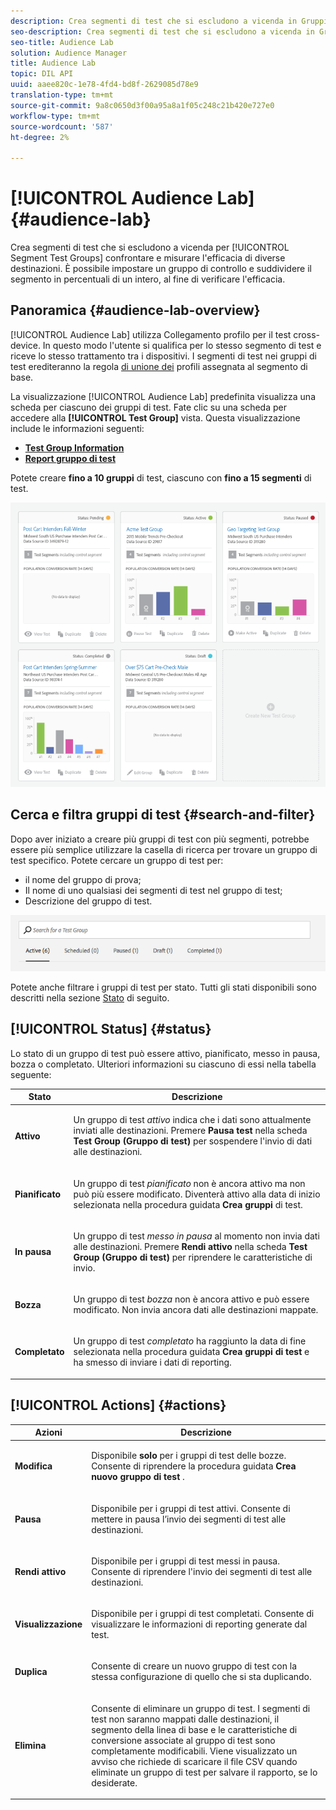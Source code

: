 ```yaml
---
description: Crea segmenti di test che si escludono a vicenda in Gruppi di test dei segmenti per confrontare e misurare l’efficacia delle diverse destinazioni. È possibile impostare un gruppo di controllo e suddividere il segmento in percentuali di un intero, al fine di verificare l'efficacia.
seo-description: Crea segmenti di test che si escludono a vicenda in Gruppi di test dei segmenti per confrontare e misurare l’efficacia delle diverse destinazioni. È possibile impostare un gruppo di controllo e suddividere il segmento in percentuali di un intero, al fine di verificare l'efficacia.
seo-title: Audience Lab
solution: Audience Manager
title: Audience Lab
topic: DIL API
uuid: aaee820c-1e78-4fd4-bd8f-2629085d78e9
translation-type: tm+mt
source-git-commit: 9a8c0650d3f00a95a8a1f05c248c21b420e727e0
workflow-type: tm+mt
source-wordcount: '587'
ht-degree: 2%

---
```



# [!UICONTROL Audience Lab] {#audience-lab}

Crea segmenti di test che si escludono a vicenda per [!UICONTROL Segment Test Groups] confrontare e misurare l&#39;efficacia di diverse destinazioni. È possibile impostare un gruppo di controllo e suddividere il segmento in percentuali di un intero, al fine di verificare l&#39;efficacia.

## Panoramica {#audience-lab-overview}

[!UICONTROL Audience Lab] utilizza Collegamento [](../../features/profile-merge-rules/merge-rules-overview.md) profilo per il test cross-device. In questo modo l&#39;utente si qualifica per lo stesso segmento di test e riceve lo stesso trattamento tra i dispositivi. I segmenti di test nei gruppi di test erediteranno la regola [di unione dei](../../features/profile-merge-rules/merge-rules-dashboard.md) profili assegnata al segmento di base.

La visualizzazione [!UICONTROL Audience Lab] predefinita visualizza una scheda per ciascuno dei gruppi di test. Fate clic su una scheda per accedere alla **[!UICONTROL Test Group]** vista. Questa visualizzazione include le informazioni seguenti:

* **[Test Group Information](../../features/audience-lab/audience-lab-information-view.md)**
* **[Report gruppo di test](../../features/audience-lab/audience-lab-reporting-view.md)**

Potete creare **fino a 10 gruppi** di test, ciascuno con **fino a 15 segmenti** di test.

![](assets/test-groups-view.PNG)

## Cerca e filtra gruppi di test {#search-and-filter}

Dopo aver iniziato a creare più gruppi di test con più segmenti, potrebbe essere più semplice utilizzare la casella di ricerca per trovare un gruppo di test specifico. Potete cercare un gruppo di test per:

* il nome del gruppo di prova;
* Il nome di uno qualsiasi dei segmenti di test nel gruppo di test;
* Descrizione del gruppo di test.

![](assets/search_and_filter_audience_lab.png)

Potete anche filtrare i gruppi di test per stato. Tutti gli stati disponibili sono descritti nella sezione [Stato](../../features/audience-lab/audience-lab.md#status) di seguito.

## [!UICONTROL Status] {#status}

Lo stato di un gruppo di test può essere attivo, pianificato, messo in pausa, bozza o completato. Ulteriori informazioni su ciascuno di essi nella tabella seguente:

<table id="table_7A0388BA02E045AC971C06A22DAC2C63"> 
 <thead> 
  <tr> 
   <th colname="col1" class="entry"> Stato </th> 
   <th colname="col2" class="entry"> Descrizione </th> 
  </tr> 
 </thead>
 <tbody> 
  <tr> 
   <td colname="col1"> <p> <b><span class="uicontrol"> Attivo </span></b> </p> </td> 
   <td colname="col2"> <p>Un gruppo di test <i>attivo</i> indica che i dati sono attualmente inviati alle destinazioni. Premere <b><span class="uicontrol"> Pausa test </span></b> nella scheda <b><span class="uicontrol"> Test Group (Gruppo di test) </span></b> per sospendere l'invio di dati alle destinazioni. </p> </td> 
  </tr> 
  <tr> 
   <td colname="col1"> <p> <b><span class="uicontrol"> Pianificato </span></b> </p> </td> 
   <td colname="col2"> <p>Un gruppo di test <i>pianificato</i> non è ancora attivo ma non può più essere modificato. Diventerà attivo alla data di inizio selezionata nella procedura guidata <b>Crea gruppi</b> di test. </p> </td> 
  </tr> 
  <tr> 
   <td colname="col1"> <p> <b><span class="uicontrol"> In pausa </span></b> </p> </td> 
   <td colname="col2"> <p>Un gruppo di test <i>messo in pausa</i> al momento non invia dati alle destinazioni. Premere <b><span class="uicontrol"> Rendi attivo </span></b> nella scheda <b><span class="uicontrol"> Test Group (Gruppo di test) </span></b> per riprendere le caratteristiche di invio. </p> </td> 
  </tr> 
  <tr> 
   <td colname="col1"> <p> <b><span class="uicontrol"> Bozza </span></b> </p> </td> 
   <td colname="col2"> <p>Un gruppo di test <i>bozza</i> non è ancora attivo e può essere modificato. Non invia ancora dati alle destinazioni mappate. </p> </td> 
  </tr> 
  <tr> 
   <td colname="col1"> <p> <b><span class="uicontrol"> Completato </span></b> </p> </td> 
   <td colname="col2"> <p>Un gruppo di test <i>completato</i> ha raggiunto la data di fine selezionata nella procedura guidata <b><span class="uicontrol"> Crea gruppi di test </span></b> e ha smesso di inviare i dati di reporting. </p> </td>
  </tr>
 </tbody>
</table>

## [!UICONTROL Actions] {#actions}

<table id="table_481A411E2D2F4FE891595D00E775CF60"> 
 <thead> 
  <tr> 
   <th colname="col1" class="entry"> Azioni </th> 
   <th colname="col2" class="entry"> Descrizione </th>
  </tr>
 </thead>
 <tbody> 
  <tr> 
   <td colname="col1"> <p> <b><span class="uicontrol"> Modifica </span></b> </p> </td>
   <td colname="col2"> <p>Disponibile <b>solo</b> per i gruppi di test delle bozze. Consente di riprendere la procedura guidata <b><span class="uicontrol"> Crea nuovo gruppo di test </span></b> . </p> </td>
  </tr>
  <tr> 
   <td colname="col1"> <p> <b><span class="uicontrol"> Pausa </span></b> </p> </td>
   <td colname="col2"> <p>Disponibile per i gruppi di test attivi. Consente di mettere in pausa l’invio dei segmenti di test alle destinazioni. </p> </td>
  </tr>
  <tr> 
   <td colname="col1"> <p> <b><span class="uicontrol"> Rendi attivo </span></b> </p> </td>
   <td colname="col2"> <p>Disponibile per i gruppi di test messi in pausa. Consente di riprendere l'invio dei segmenti di test alle destinazioni. </p> </td>
  </tr>
  <tr> 
   <td colname="col1"> <p> <b><span class="uicontrol"> Visualizzazione </span></b> </p> </td>
   <td colname="col2"> <p>Disponibile per i gruppi di test completati. Consente di visualizzare le informazioni di reporting generate dal test. </p> </td>
  </tr>
  <tr> 
   <td colname="col1"> <p> <b><span class="uicontrol"> Duplica </span></b> </p> </td>
   <td colname="col2"> <p>Consente di creare un nuovo gruppo di test con la stessa configurazione di quello che si sta duplicando. </p> </td>
  </tr>
  <tr> 
   <td colname="col1"> <p> <b><span class="uicontrol"> Elimina </span></b> </p> </td>
   <td colname="col2"> <p>Consente di eliminare un gruppo di test. I segmenti di test non saranno mappati dalle destinazioni, il segmento della linea di base e le caratteristiche di conversione associate al gruppo di test sono completamente modificabili. Viene visualizzato un avviso che richiede di scaricare il file CSV quando eliminate un gruppo di test per salvare il rapporto, se lo desiderate. </p> </td>
  </tr>
 </tbody>
</table>